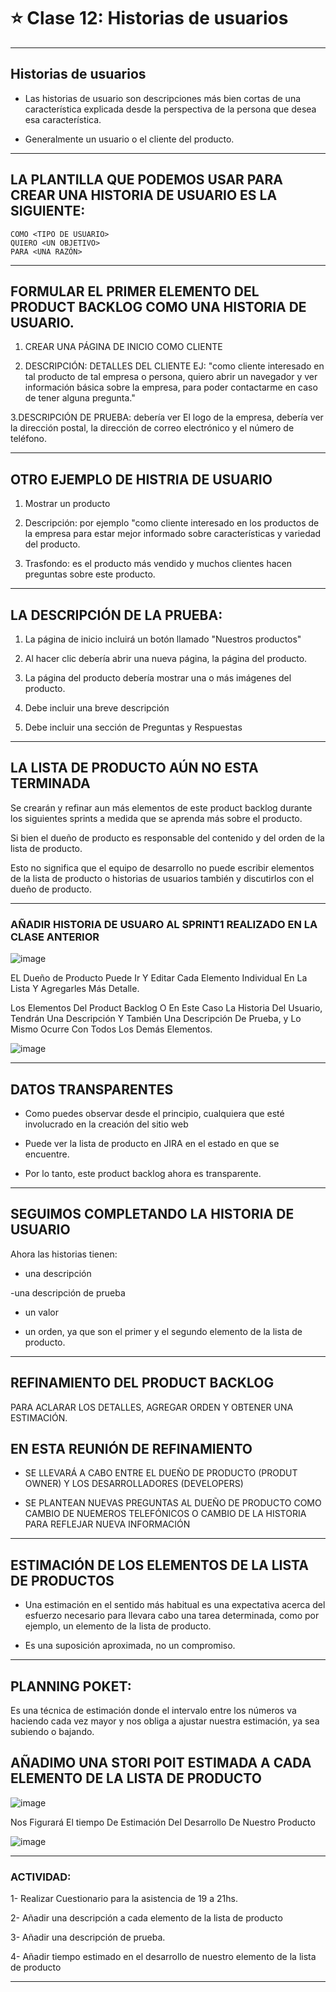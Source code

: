 # :star: Clase 12: Historias de usuarios

---

## Historias de usuarios

- Las historias de usuario son descripciones más bien cortas de una característica explicada desde la perspectiva de la persona que desea esa característica.

- Generalmente un usuario o el cliente del producto.

---

## LA PLANTILLA QUE PODEMOS USAR PARA CREAR UNA HISTORIA DE USUARIO ES LA SIGUIENTE:

```
COMO <TIPO DE USUARIO>
QUIERO <UN OBJETIVO>
PARA <UNA RAZÓN>
```

---

## FORMULAR EL PRIMER ELEMENTO DEL PRODUCT BACKLOG COMO UNA HISTORIA DE USUARIO.

1. CREAR UNA PÁGINA DE INICIO COMO CLIENTE

2. DESCRIPCIÓN: DETALLES DEL CLIENTE EJ: "como cliente interesado en tal producto de tal empresa o persona, quiero abrir un navegador y ver información básica sobre la empresa, para poder contactarme en caso de tener alguna pregunta."

3.DESCRIPCIÓN DE PRUEBA: debería ver El logo de la empresa, debería ver la dirección postal, la dirección de correo electrónico y el número de teléfono.

---

## OTRO EJEMPLO DE HISTRIA DE USUARIO

1. Mostrar un producto

2. Descripción: por ejemplo "como cliente interesado en los productos de la empresa para estar mejor informado sobre características y variedad del producto.

3. Trasfondo: es el producto más vendido y muchos clientes hacen preguntas sobre este producto.


---

## LA DESCRIPCIÓN DE LA PRUEBA:


1.  La página de inicio incluirá un botón llamado "Nuestros productos"

2. Al hacer clic debería abrir una nueva página, la página del producto.

3. La página del producto debería mostrar una o más imágenes del producto.

4. Debe incluir una breve descripción

5. Debe incluir una sección de Preguntas y Respuestas

---

## LA LISTA DE PRODUCTO AÚN NO ESTA TERMINADA

Se crearán y refinar aun más elementos de este product backlog durante los siguientes sprints a medida que se aprenda más sobre el producto.​


Si bien el dueño de producto es responsable del contenido y del orden de la lista de producto.


Esto no significa que el equipo de desarrollo no puede escribir elementos de la lista de producto o historias de usuarios también y discutirlos con el dueño de producto.

---


### AÑADIR HISTORIA DE USUARO AL SPRINT1 REALIZADO EN LA CLASE ANTERIOR

![image](https://user-images.githubusercontent.com/72580574/200956100-f65bbb38-0bf1-4f03-96d3-4feae1473b73.png)


EL Dueño de Producto Puede Ir Y Editar Cada Elemento Individual En La Lista Y Agregarles Más Detalle.

Los Elementos Del Product Backlog O En Este Caso La Historia Del Usuario, Tendrán Una Descripción Y También Una Descripción De Prueba, y Lo Mismo Ocurre Con Todos Los Demás Elementos.

![image](https://user-images.githubusercontent.com/72580574/200956168-b61bddb6-3d86-4910-8698-0278ea93a928.png)


---

## DATOS TRANSPARENTES

- Como puedes observar desde el principio, cualquiera que esté involucrado en la creación del sitio web​

- Puede ver la lista de producto en JIRA en el estado en que se encuentre.​

- Por lo tanto, este product backlog ahora es transparente.


---

## SEGUIMOS COMPLETANDO LA HISTORIA DE USUARIO


Ahora las historias tienen:

- una descripción

-una descripción de prueba

- un valor 

- un orden, ya que son el primer y el segundo elemento de la lista de producto.

---


## REFINAMIENTO DEL PRODUCT BACKLOG

PARA ACLARAR LOS DETALLES, AGREGAR ORDEN Y OBTENER UNA ESTIMACIÓN.

## EN ESTA REUNIÓN DE REFINAMIENTO

- SE LLEVARÁ A CABO ENTRE EL DUEÑO DE PRODUCTO (PRODUT OWNER) Y LOS DESARROLLADORES (DEVELOPERS)​

- SE PLANTEAN NUEVAS PREGUNTAS AL DUEÑO DE PRODUCTO COMO CAMBIO DE NUEMEROS TELEFÓNICOS  O CAMBIO DE LA HISTORIA PARA REFLEJAR NUEVA INFORMACIÓN

---

##  ESTIMACIÓN DE LOS ELEMENTOS DE LA LISTA DE PRODUCTOS

- Una estimación en el sentido más habitual es una expectativa acerca del esfuerzo necesario para llevara cabo una tarea determinada, como por ejemplo, un elemento de la lista de producto.

- Es una suposición aproximada, no un compromiso.

---

## PLANNING  POKET:

 Es una técnica de estimación donde el intervalo entre los números va haciendo cada vez mayor y nos obliga a ajustar nuestra estimación,​ ya sea subiendo o bajando.

## AÑADIMO UNA STORI POIT ESTIMADA A CADA ELEMENTO DE LA LISTA DE PRODUCTO

![image](https://user-images.githubusercontent.com/72580574/200956572-dd613b45-dec0-4a42-acd4-c87ed47458de.png)


Nos Figurará El tiempo De Estimación Del Desarrollo De Nuestro Producto

![image](https://user-images.githubusercontent.com/72580574/200956615-4c232d16-f4dd-42c2-9e63-242381291d1f.png)


---

###  ACTIVIDAD:



1- Realizar Cuestionario para la asistencia de 19 a 21hs.

2- Añadir una descripción a cada elemento de la lista de producto 

3- Añadir una descripción de prueba.

4- Añadir tiempo estimado en el desarrollo de nuestro elemento de la lista de producto


---
